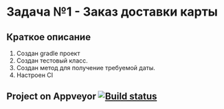 # Задача №1 - Заказ доставки карты

## Краткое описание

1. Cоздан gradle проект
2. Создан тестовый класс.
3. Создан метод для получение требуемой даты. 
3. Настроен CI

## Project on Appveyor [![Build status](https://ci.appveyor.com/api/projects/status/octucp75dox5o3x7/branch/master?svg=true)](https://ci.appveyor.com/project/pava-14/aqa2-2-1/branch/master) 

